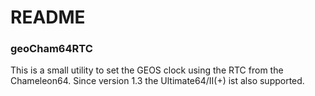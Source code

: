 # README

### geoCham64RTC
This is a small utility to set the GEOS clock using the RTC from the Chameleon64.
Since version 1.3 the Ultimate64/II(+) ist also supported.
